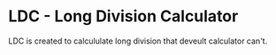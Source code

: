 # LDC - Long Division Calculator
LDC is created to calcululate long division that deveult calculator can't.
